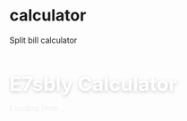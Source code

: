# calculator
Split bill calculator
<!DOCTYPE html>
<html lang="en">
<head>
  <meta charset="UTF-8" />
  <title>E7sbly - Split Bill Calculator</title>
  <link href="https://fonts.googleapis.com/css2?family=Inter:wght@400;600&display=swap" rel="stylesheet">
  <style>
    * {
      box-sizing: border-box;
    }

    body {
      margin: 0;
      padding: 30px;
      font-family: 'Inter', sans-serif;
      background: linear-gradient(120deg, #a6c0fe, #f68084);
      min-height: 100vh;
      display: flex;
      flex-direction: column;
      align-items: center;
      justify-content: center;
    }

    .title {
      font-size: 2.2rem;
      color: white;
      margin-bottom: 10px;
      text-shadow: 0 2px 6px rgba(0, 0, 0, 0.2);
    }

    #currentTime {
      color: #f0f0f0;
      margin-bottom: 30px;
    }

    .container {
      background: rgba(255, 255, 255, 0.15);
      backdrop-filter: blur(15px);
      border: 1px solid rgba(255, 255, 255, 0.2);
      padding: 30px;
      border-radius: 20px;
      max-width: 400px;
      width: 100%;
      box-shadow: 0 12px 30px rgba(0,0,0,0.2);
      color: #fff;
      animation: fadeIn 1s ease-in-out;
    }

    @keyframes fadeIn {
      from { opacity: 0; transform: translateY(20px); }
      to { opacity: 1; transform: translateY(0); }
    }

    label {
      margin: 12px 0 4px;
      display: block;
      color: white;
    }

    input {
      width: 100%;
      padding: 10px;
      font-size: 16px;
      margin-bottom: 10px;
      border-radius: 10px;
      border: none;
      outline: none;
      background: rgba(255,255,255,0.2);
      color: #fff;
    }

    input::placeholder {
      color: rgba(255, 255, 255, 0.7);
    }

    .checkboxes {
      display: flex;
      flex-direction: column;
      gap: 16px;
      margin: 20px 0;
    }

    .toggle-container {
      display: flex;
      align-items: center;
      justify-content: space-between;
      background: rgba(255, 255, 255, 0.1);
      padding: 12px 16px;
      border-radius: 12px;
      color: #fff;
      font-size: 15px;
      cursor: pointer;
      transition: background 0.3s ease;
    }

    .toggle-container:hover {
      background: rgba(255, 255, 255, 0.2);
    }

    .toggle-switch {
      position: relative;
      width: 50px;
      height: 24px;
    }

    .toggle-switch input {
      opacity: 0;
      width: 0;
      height: 0;
    }

    .slider {
      position: absolute;
      cursor: pointer;
      top: 0;
      left: 0;
      right: 0;
      bottom: 0;
      background-color: #ccc;
      transition: 0.4s;
      border-radius: 24px;
    }

    .slider:before {
      position: absolute;
      content: "";
      height: 20px;
      width: 20px;
      left: 2px;
      bottom: 2px;
      background-color: white;
      border-radius: 50%;
      transition: 0.4s;
    }

    .toggle-switch input:checked + .slider {
      background-color: #00bfff;
    }

    .toggle-switch input:checked + .slider:before {
      transform: translateX(26px);
    }

    button {
      width: 100%;
      padding: 12px;
      font-size: 18px;
      font-weight: bold;
      border: none;
      border-radius: 12px;
      background: linear-gradient(135deg, #00c6ff, #0072ff);
      color: white;
      cursor: pointer;
      transition: all 0.3s ease;
      box-shadow: 0 6px 15px rgba(0, 114, 255, 0.3);
      margin-top: 10px;
    }

    button:hover {
      background: linear-gradient(135deg, #0072ff, #00c6ff);
      transform: translateY(-2px);
      box-shadow: 0 8px 20px rgba(0, 114, 255, 0.5);
    }

    .result {
      margin-top: 20px;
      font-weight: bold;
      white-space: pre-line;
      background: rgba(0,0,0,0.2);
      padding: 10px;
      border-radius: 10px;
      animation: fadeIn 0.7s ease;
    }
  </style>
</head>
<body>

  <h1 class="title">E7sbly Calculator</h1>
  <p id="currentTime">Loading time...</p>

  <div class="container">
    <h2>Split Bill</h2>

    <label>Total Bill ($)</label>
    <input type="number" id="totalBill" placeholder="Enter total amount" />

    <label>Number of People</label>
    <input type="number" id="peopleCount" placeholder="Enter number of people" />

    <div class="checkboxes">
      <label class="toggle-container">
        Include Service (14%)
        <div class="toggle-switch">
          <input type="checkbox" id="includeService" />
          <span class="slider"></span>
        </div>
      </label>

      <label class="toggle-container">
        Include Tax (12%)
        <div class="toggle-switch">
          <input type="checkbox" id="includeTax" />
          <span class="slider"></span>
        </div>
      </label>
    </div>

    <button onclick="calculate()">CALCULATE</button>

    <div class="result" id="resultArea"></div>
  </div>

  <script>
    function calculate() {
      const bill = parseFloat(document.getElementById("totalBill").value);
      const people = parseInt(document.getElementById("peopleCount").value);
      const includeService = document.getElementById("includeService").checked;
      const includeTax = document.getElementById("includeTax").checked;

      if (isNaN(bill) || isNaN(people) || people <= 0) {
        document.getElementById("resultArea").innerText = "Please enter valid numbers.";
        return;
      }

      let service = includeService ? bill * 0.14 : 0;
      let tax = includeTax ? bill * 0.12 : 0;
      let total = bill + service + tax;
      let perPerson = total / people;

      let result = "";
      if (includeService) result += `Service (14%): $${service.toFixed(2)}\n`;
      if (includeTax) result += `Tax (12%): $${tax.toFixed(2)}\n`;
      result += `Total Bill: $${total.toFixed(2)}\n`;
      result += `Each Pays: $${perPerson.toFixed(2)}`;

      document.getElementById("resultArea").innerText = result;
    }

    function updateTime() {
      const now = new Date();
      const timeString = now.toLocaleTimeString();
      document.getElementById("currentTime").innerText = "Current Time: " + timeString;
    }

    setInterval(updateTime, 1000);
    updateTime();
  </script>

</body>
</html>
